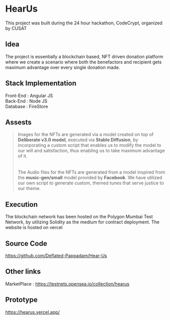 # HearUs

This project was built during the 24 hour hackathon, CodeCrypt, organized by CUSAT

## Idea

The project is essentially a blockchain based, NFT driven donation platform where we create a scenario where both the benefactors and recipient gets maximum advantage over every single donation made.

## Stack Implementation

Front-End  : Angular JS <br />
Back-End   : Node JS <br />
Database   : FireStore <br />

## Assests

> Images for the NFTs are generated via a model created on top of **Deliberate v3.0 model**, executed via **Stable Diffusion**, by incorporating a custom script that enables us to modify the model to our will and satisfaction, thus enabling us to take maximum advantage of it. <br /><br /><br />
> The Audio files for the NFTs are generated from a model inspired from the **music-gen/small** model provided by **Facebook**. We have utilized our own script to generate custom, themed tunes that serve justice to our theme.

## Execution 

The blockchain network has been hosted on the Polygon Mumbai Test Network, by utilizing Solidity as the medium for contract deployment.
The website is hosted on vercel

## Source Code 

https://github.com/Deflated-Pappadam/Hear-Us 

## Other links 

MarketPlace : https://testnets.opensea.io/collection/hearus

## Prototype

https://hearus.vercel.app/

